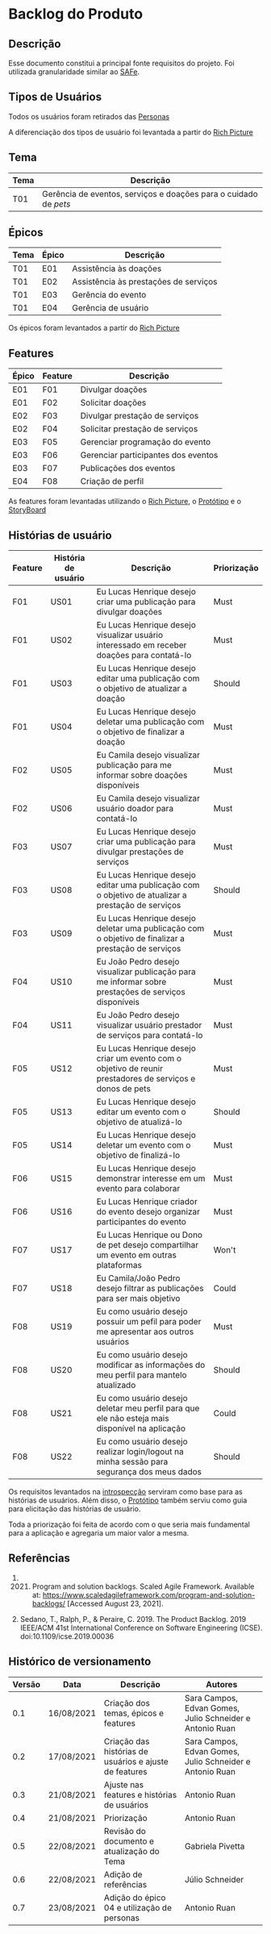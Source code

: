 # Backlog do Produto

## Descrição 

Esse documento constitui a principal fonte requisitos do projeto. Foi utilizada granularidade similar ao [SAFe](https://www.scaledagileframework.com/).

## Tipos de Usuários

Todos os usuários foram retirados das [Personas](/backlog/personas)

A diferenciação dos tipos de usuário foi levantada a partir do [Rich Picture](/designSprint/decision/)


## Tema

| Tema | Descrição |
| --- | ---|
| T01 |  Gerência de eventos, serviços e doações para o cuidado de *pets* |


## Épicos

| Tema | Épico | Descrição |
| --- | --- | --- |
| T01 | E01 | Assistência às doações |
| T01 | E02 | Assistência às prestações de serviços |
| T01 | E03 | Gerência do evento |
| T01 | E04 | Gerência de usuário |

Os épicos foram levantados a partir do [Rich Picture](/designSprint/decision/)

## Features

| Épico | Feature | Descrição |
| --- | --- | --- |
| E01 | F01 | Divulgar doações |
| E01 | F02 | Solicitar doações |
| E02 | F03 | Divulgar prestação de serviços |
| E02 | F04 | Solicitar prestação de serviços |
| E03 | F05 | Gerenciar programação do evento |
| E03 | F06 | Gerenciar participantes dos eventos |
| E03 | F07 | Publicações dos eventos |
| E04 | F08 | Criação de perfil |

As features foram levantadas utilizando o [Rich Picture](/designSprint/decision/), o [Protótipo](/designSprint/prototype/) e o [StoryBoard](/artefatos/storyboard/)



## Histórias de usuário

| Feature | História de usuário | Descrição | Priorização |
| --- | --- | --- | --- |
| F01 | US01 | Eu Lucas Henrique desejo criar uma publicação para divulgar doações | Must |
| F01 | US02 | Eu Lucas Henrique desejo visualizar usuário interessado em receber doações para contatá-lo | Must | 
| F01 | US03 | Eu Lucas Henrique desejo editar uma publicação com o objetivo de atualizar a doação | Should |
| F01 | US04 | Eu Lucas Henrique desejo deletar uma publicação com o objetivo de finalizar a doação | Must |
| F02 | US05 | Eu Camila desejo visualizar publicação para me informar sobre doações disponíveis | Must |
| F02 | US06 | Eu Camila desejo visualizar usuário doador para contatá-lo | Must |
| F03 | US07 | Eu Lucas Henrique desejo criar uma publicação para divulgar prestações de serviços | Must |
| F03 | US08 | Eu Lucas Henrique desejo editar uma publicação com o objetivo de atualizar a prestação de serviços | Should |
| F03 | US09 | Eu Lucas Henrique desejo deletar uma publicação com o objetivo de finalizar a prestação de serviços | Must |
| F04 | US10 | Eu João Pedro desejo visualizar publicação para me informar sobre prestações de serviços disponíveis | Must |
| F04 | US11 | Eu João Pedro desejo visualizar usuário prestador de serviços para contatá-lo | Must |
| F05 | US12 | Eu Lucas Henrique desejo criar um evento com o objetivo de reunir prestadores de serviços e donos de pets | Must |
| F05 | US13 | Eu Lucas Henrique desejo editar um evento com o objetivo de atualizá-lo| Should |
| F05 | US14 | Eu Lucas Henrique desejo deletar um evento com o objetivo de finalizá-lo | Must |
| F06 | US15 | Eu Lucas Henrique desejo demonstrar interesse em um evento para colaborar | Must |
| F06 | US16 | Eu Lucas Henrique criador do evento desejo organizar participantes do evento |  Must |
| F07 | US17 | Eu Lucas Henrique ou Dono de pet desejo compartilhar um evento em outras plataformas | Won't |
| F07 | US18 | Eu Camila/João Pedro desejo filtrar as publicações para ser mais objetivo | Could |
| F08 | US19 | Eu como usuário desejo possuir um pefil para poder me apresentar aos outros usuários | Must |
| F08 | US20 | Eu como usuário desejo modificar as informações do meu perfil para mantelo atualizado | Should |
| F08 | US21 | Eu como usuário desejo deletar meu perfil para que ele não esteja mais disponível na aplicação | Could |
| F08 | US22 | Eu como usuário desejo realizar login/logout na minha sessão para segurança dos meus dados | Should |

Os requisitos levantados na [introspecção](/artefatos/introspeccao/) serviram como base para as histórias de usuários. Além disso, o [Protótipo](/designSprint/prototype/) também serviu como guia para elicitação das histórias de usuário.

Toda a priorização foi feita de acordo com o que seria mais fundamental para a aplicação e agregaria um maior valor a mesma.

## Referências

1. 2021. Program and solution backlogs. Scaled Agile Framework. Available at: https://www.scaledagileframework.com/program-and-solution-backlogs/ [Accessed August 23, 2021]. 

2. Sedano, T., Ralph, P., & Peraire, C. 2019. The Product Backlog. 2019 IEEE/ACM 41st International Conference on Software Engineering (ICSE). doi:10.1109/icse.2019.00036 



## Histórico de versionamento 

| Versão | Data | Descrição | Autores |
| --- | --- | --- | --- |
| 0.1 | 16/08/2021 | Criação dos temas, épicos e features | Sara Campos, Edvan Gomes, Julio Schneider e Antonio Ruan |
| 0.2 | 17/08/2021 | Criação das histórias de usuários e ajuste de features | Sara Campos, Edvan Gomes, Julio Schneider e Antonio Ruan |
| 0.3 | 21/08/2021 | Ajuste nas features e histórias de usuários | Antonio Ruan |
| 0.4 | 21/08/2021 | Priorização | Antonio Ruan |
| 0.5 | 22/08/2021 | Revisão do documento e atualização do Tema | Gabriela Pivetta |
| 0.6 | 22/08/2021 | Adição de referências | Júlio Schneider |
| 0.7 | 23/08/2021 | Adição do épico 04 e utilização de personas | Antonio Ruan |
